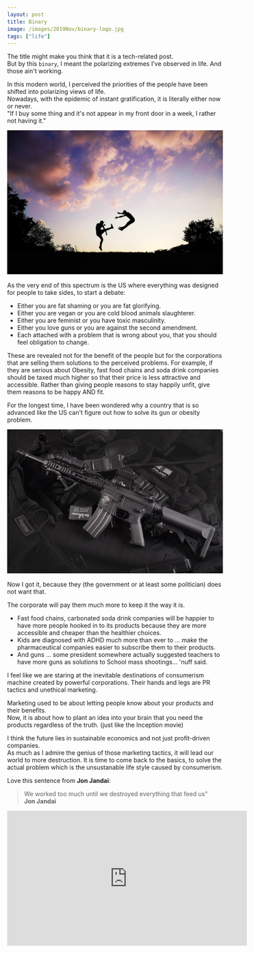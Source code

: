 ```yaml
---
layout: post
title: Binary
image: /images/2019Nov/binary-logo.jpg
tags: ["life"]
---
```


The title might make you think that it is a tech-related post.  
But by this `binary`, I meant the polarizing extremes I've observed in life. 
And those ain't working.   

In this modern world, I perceived the priorities of the people have been shifted into polarizing views of life.  
Nowadays, with the epidemic of instant gratification, it is literally either now or never.  
"If I buy some thing and it's not appear in my front door in a week, I rather not having it."    

<img src="/images/2019Nov/binary-sides.jpg" class="img-auto"/>

As the very end of this spectrum is the US where everything was designed for people to take sides, to start a debate:  

- Either you are fat shaming or you are fat glorifying.  
- Either you are vegan or you are cold blood animals slaughterer.  
- Either you are feminist or you have toxic masculinity.  
- Either you love guns or you are against the second amendment.
- Each attached with a problem that is wrong about you, that you should feel obligation to change.

These are revealed not for the benefit of the people but for the corporations that are selling them solutions to the perceived problems. For example, if they are serious about Obesity, fast food chains and soda drink companies should be taxed much higher so that their price is less attractive and accessible. Rather than giving people reasons to stay happily unfit, give them reasons to be happy AND fit.  
  
For the longest time, I have been wondered why a country that is so advanced like the US can't figure out how to solve its gun or obesity problem.  

<img src="/images/2019Nov/binary-guns.jpg" class="img-auto"/>  

Now I got it, because they (the government or at least some politician) does not want that.  

The corporate will pay them much more to keep it the way it is.  

- Fast food chains, carbonated soda drink companies will be happier to have more people hooked in to its products because they are more accessible and cheaper than 
the healthier choices.  
- Kids are diagnosed with ADHD much more than ever to ... make the pharmaceutical companies easier to subscribe them to their products.  
- And guns ... some president somewhere actually suggested teachers to have more guns as solutions to School mass shootings... 'nuff said.  

I feel like we are staring at the inevitable destinations of consumerism machine created by powerful corporations. 
Their hands and legs are PR tactics and unethical marketing.  

Marketing used to be about letting people know about your products and their benefits.  
Now, it is about how to plant an idea into your brain that you need the products regardless of the truth. (just like the Inception movie)  

I think the future lies in sustainable economics and not just profit-driven companies.  
As much as I admire the genius of those marketing tactics, it will lead our world to more destruction. It is time to come back to the basics, to solve the actual problem which is the unsustanable life style caused by consumerism.   


Love this sentence from **Jon Jandai**:  
> We worked too much until we destroyed everything that feed us"  
> **Jon Jandai**

<iframe width="560" height="315" src="https://www.youtube.com/embed/y_E0KwE7zL0" frameborder="0" allow="accelerometer; autoplay; encrypted-media; gyroscope; picture-in-picture" allowfullscreen></iframe>





